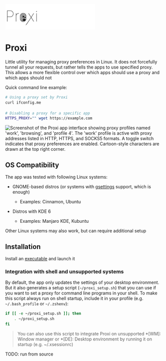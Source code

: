 ![Proxi logo](./readme-assets/logo.png)

# Proxi

Little utility for managing proxy preferences in Linux. It does not forcefully tunnel all your requests, but
rather tells the apps to use specified proxy. This allows a more flexible control over which apps should
use a proxy and which apps should not

Quick command line example:

```sh
# Using a proxy set by Proxi
curl ifconfig.me

# Disabling a proxy for a specific app
HTTPS_PROXY="" wget https://example.com
```

![Screenshot of the Proxi app interface showing proxy profiles named 'work',
'browsing', and 'profile 4'. The 'work' profile is active with proxy addresses listed
in HTTP, HTTPS, and SOCKS5 formats. A toggle switch indicates that proxy preferences are enabled.
Cartoon-style characters are drawn at the top right corner.](./readme-assets/screenshot.jpg)

## OS Compatibility

The app was tested with following Linux systems:

- GNOME-based distros (or systems with [gsettings](https://wiki.gentoo.org/wiki/Gsettings) support, which
  is enough)
    - Examples: Cinnamon, Ubuntu

- Distros with KDE 6
    - Examples: Manjaro KDE, Kubuntu

Other Linux systems may also work, but can require additional setup

## Installation

Install an [executable](https://github.com/one-with-violets-in-her-lap/proxi/releases/latest) and launch it

### Integration with shell and unsupported systems

By default, the app only updates the settings of your desktop environment. But it also generates a setup script (`~/proxi_setup.sh`)
that you can use if you want to set a proxy for command line programs in your shell. To make this script
always run on shell startup, include it in your profile (e.g. `~/.bash_profile` or `~/.zshenv`):

```sh
if [[ -e ~/proxi_setup.sh ]]; then
    . ~/proxi_setup.sh
fi
```

> You can also use this script to integrate Proxi on unsupported *[WM]: Window manager
> or *[DE]: Desktop environment by running it on startup (e.g. ~/.xsessionrc)

TODO: run from source

